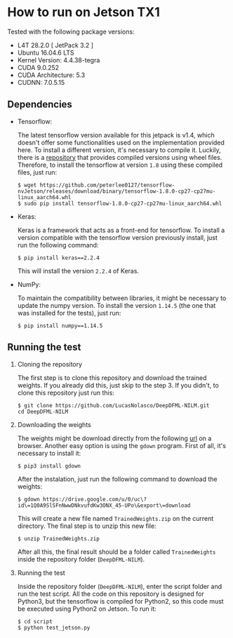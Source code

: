 # How to run on Jetson TX1

Tested with the following package versions:
 
- L4T 28.2.0 [ JetPack 3.2 ]
- Ubuntu 16.04.6 LTS
- Kernel Version: 4.4.38-tegra
- CUDA 9.0.252
- CUDA Architecture: 5.3
- CUDNN: 7.0.5.15

## Dependencies

- Tensorflow:

    The latest tensorflow version available for this jetpack is v1.4, which doesn't offer some functionalities used on the implementation provided here. To install a different version, it's necessary to compile it. Luckily, there is a [repository](https://github.com/peterlee0127/tensorflow-nvJetson) that provides compiled versions using wheel files. Therefore, to install the tensorflow at version `1.8` using these compiled files, just run: 


    ```
    $ wget https://github.com/peterlee0127/tensorflow-nvJetson/releases/download/binary/tensorflow-1.8.0-cp27-cp27mu-linux_aarch64.whl
    $ sudo pip install tensorflow-1.8.0-cp27-cp27mu-linux_aarch64.whl
    ``` 

- Keras:

    Keras is a framework that acts as a front-end for tensorflow. To install a version compatible with the tensorflow version previously install, just run the following command:

    ```
    $ pip install keras==2.2.4
    ```

    This will install the version `2.2.4` of Keras.

- NumPy:

    To maintain the compatibility between libraries, it might be necessary to update the numpy version. To install the version `1.14.5` (the one that was installed for the tests), just run:

    ```
    $ pip install numpy==1.14.5
    ```

## Running the test

1. Cloning the repository

    The first step is to clone this repository and download the trained weights. If you already did this, just skip to the step 3. If you didn't, to clone this repository just run this:

    ```
    $ git clone https://github.com/LucasNolasco/DeepDFML-NILM.git
    cd DeepDFML-NILM
    ```

2. Downloading the weights

    The weights might be download directly from the following [url](https://drive.google.com/file/d/1Q0A9SlSFnNwwDNkvufdKw3ONX_45-UPo/view) on a browser. Another easy option is using the `gdown` program. First of all, it's necessary to install it:

    ```
    $ pip3 install gdown
    ```

    After the instalation, just run the following command to download the weights:

    ```
    $ gdown https://drive.google.com/u/0/uc\?id\=1Q0A9SlSFnNwwDNkvufdKw3ONX_45-UPo\&export\=download  
    ``` 

    This will create a new file named `TrainedWeights.zip` on the current directory. The final step is to unzip this new file:

    ```
    $ unzip TrainedWeights.zip
    ```

    After all this, the final result should be a folder called `TrainedWeights` inside the repository folder (`DeepDFML-NILM`).

3. Running the test

    Inside the repository folder (`DeepDFML-NILM`), enter the script folder and run the test script. All the code on this repository is designed for Python3, but the tensorflow is compiled for Python2, so this code must be executed using Python2 on Jetson. To run it:

    ```
    $ cd script
    $ python test_jetson.py
    ```